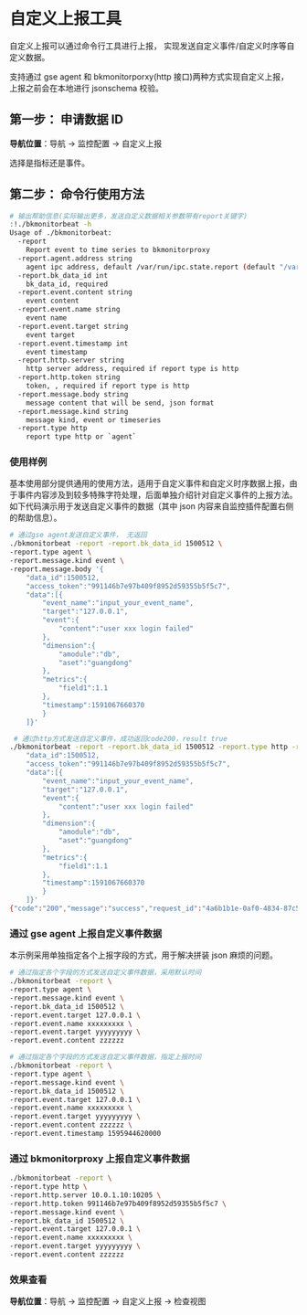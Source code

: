 # 自定义上报工具

自定义上报可以通过命令行工具进行上报， 实现发送自定义事件/自定义时序等自定义数据。

支持通过 gse agent 和 bkmonitorporxy(http 接口)两种方式实现自定义上报， 上报之前会在本地进行 jsonschema 校验。

## 第一步： 申请数据 ID 

**导航位置**：导航  →  监控配置  →  自定义上报

选择是指标还是事件。

## 第二步： 命令行使用方法

```bash
# 输出帮助信息(实际输出更多，发送自定义数据相关参数带有report关键字)
:!./bkmonitorbeat -h
Usage of ./bkmonitorbeat:
  -report
    Report event to time series to bkmonitorproxy
  -report.agent.address string
    agent ipc address, default /var/run/ipc.state.report (default "/var/run/ipc.state.report")
  -report.bk_data_id int
    bk_data_id, required
  -report.event.content string
    event content
  -report.event.name string
    event name
  -report.event.target string
    event target
  -report.event.timestamp int
    event timestamp
  -report.http.server string
    http server address, required if report type is http
  -report.http.token string
    token, , required if report type is http
  -report.message.body string
    message content that will be send, json format
  -report.message.kind string
    message kind, event or timeseries
  -report.type http
    report type http or `agent`
```

### 使用样例

基本使用部分提供通用的使用方法，适用于自定义事件和自定义时序数据上报，由于事件内容涉及到较多特殊字符处理，后面单独介绍针对自定义事件的上报方法。
如下代码演示用于发送自定义事件的数据（其中 json 内容来自监控插件配置右侧的帮助信息）。

```bash
# 通过gse agent发送自定义事件， 无返回
./bkmonitorbeat -report -report.bk_data_id 1500512 \
-report.type agent \
-report.message.kind event \
-report.message.body '{
    "data_id":1500512,
    "access_token":"991146b7e97b409f8952d59355b5f5c7",
    "data":[{
        "event_name":"input_your_event_name",
        "target":"127.0.0.1",
        "event":{
            "content":"user xxx login failed"
        },
        "dimension":{
            "amodule":"db",
            "aset":"guangdong"
        },
        "metrics":{
            "field1":1.1
        },
        "timestamp":1591067660370
        }
    ]}'

 # 通过http方式发送自定义事件，成功返回code200，result true
./bkmonitorbeat -report -report.bk_data_id 1500512 -report.type http -report.http.server 10.0.1.36:10205 -report.message.kind event -report.message.body '{
    "data_id":1500512,
    "access_token":"991146b7e97b409f8952d59355b5f5c7",
    "data":[{
        "event_name":"input_your_event_name",
        "target":"127.0.0.1",
        "event":{
            "content":"user xxx login failed"
        },
        "dimension":{
            "amodule":"db",
            "aset":"guangdong"
        },
        "metrics":{
            "field1":1.1
        },
        "timestamp":1591067660370
        }
    ]}'
{"code":"200","message":"success","request_id":"4a6b1b1e-0af0-4834-87c5-6443662df7d3","result":"true"}
```

### 通过 gse agent 上报自定义事件数据

本示例采用单独指定各个上报字段的方式，用于解决拼装 json 麻烦的问题。

```bash
# 通过指定各个字段的方式发送自定义事件数据，采用默认时间
./bkmonitorbeat -report \
-report.type agent \
-report.message.kind event \
-report.bk_data_id 1500512 \
-report.event.target 127.0.0.1 \
-report.event.name xxxxxxxxx \
-report.event.target yyyyyyyyy \
-report.event.content zzzzzz
```

```bash
# 通过指定各个字段的方式发送自定义事件数据，指定上报时间
./bkmonitorbeat -report \
-report.type agent \
-report.message.kind event \
-report.bk_data_id 1500512 \
-report.event.target 127.0.0.1 \
-report.event.name xxxxxxxxx \
-report.event.target yyyyyyyyy \
-report.event.content zzzzzz \
-report.event.timestamp 1595944620000
```

### 通过 bkmonitorproxy 上报自定义事件数据

```bash
./bkmonitorbeat -report \
-report.type http \
-report.http.server 10.0.1.10:10205 \
-report.http.token 991146b7e97b409f8952d59355b5f5c7 \
-report.message.kind event \
-report.bk_data_id 1500512 \
-report.event.target 127.0.0.1 \
-report.event.name xxxxxxxxx \
-report.event.target yyyyyyyyy \
-report.event.content zzzzzz
```

### 效果查看

**导航位置**：导航  →  监控配置  →  自定义上报  →  检查视图

